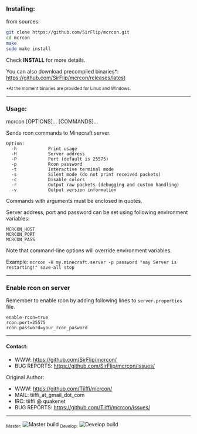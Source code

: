 ### Installing:

from sources:
```sh
git clone https://github.com/SirFlip/mcrcon.git
cd mcrcon
make
sudo make install
```
Check **INSTALL** for more details.

You can also download precompiled binaries*: https://github.com/SirFlip/mcrcon/releases/latest

<sub>*At the moment binaries are provided for Linux and Windows.</sub>

---

### Usage:
mcrcon [OPTIONS]... [COMMANDS]...

Sends rcon commands to Minecraft server.

```
Option:
  -h            Print usage
  -H            Server address
  -P            Port (default is 25575)
  -p            Rcon password
  -t            Interactive terminal mode
  -s            Silent mode (do not print received packets)
  -c            Disable colors
  -r            Output raw packets (debugging and custom handling)
  -v            Output version information
```
Commands with arguments must be enclosed in quotes.

Server address, port and password can be set using following environment variables:
```
MCRCON_HOST
MCRCON_PORT
MCRCON_PASS
```
Note that command-line options will override environment variables.

Example:
  ```mcrcon -H my.minecraft.server -p password "say Server is restarting!" save-all stop```

---

### Enable rcon on server
Remember to enable rcon by adding following lines to ```server.properties``` file.
```
enable-rcon=true
rcon.port=25575
rcon.password=your_rcon_pasword
```

---

#### Contact:

* WWW:            https://github.com/SirFlip/mcrcon/
* BUG REPORTS:    https://github.com/SirFlip/mcrcon/issues/

Original Author:
* WWW:            https://github.com/Tiiffi/mcrcon/
* MAIL:           tiiffi_at_gmail_dot_com
* IRC:            tiiffi @ quakenet
* BUG REPORTS:    https://github.com/Tiiffi/mcrcon/issues/

---

<sub>Master:</sub> ![Master build](https://travis-ci.com/SirFlip/mcrcon.svg?branch=master)
<sub>Develop:</sub> ![Develop build](https://travis-ci.com/SirFlip/mcrcon.svg?branch=develop)
